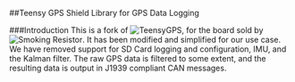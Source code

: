 ##Teensy GPS Shield Library for GPS Data Logging

###Introduction
This is a fork of ![TeensyGPS](https://github.com/smokingresistor/TeensyGPS), for the board sold by ![Smoking Resistor](http://www.smokingresistor.com/product/teensy-3x-gps-shield-can/). It has been modified and simplified for our use case. We have removed support for SD Card logging and configuration, IMU, and the Kalman filter. The raw GPS data is filtered to some extent, and the resulting data is output in J1939 compliant CAN messages. 
